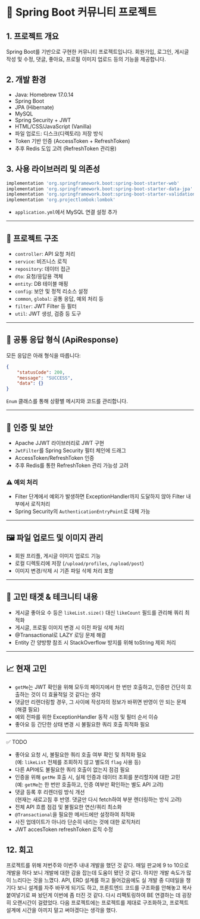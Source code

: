 # 📝 Spring Boot 커뮤니티 프로젝트

## 1. 프로젝트 개요

Spring Boot를 기반으로 구현한 커뮤니티 프로젝트입니다. 회원가입, 로그인, 게시글 작성 및 수정, 댓글, 좋아요, 프로필 이미지 업로드 등의 기능을 제공합니다.

## 2. 개발 환경

-   Java: Homebrew 17.0.14
-   Spring Boot
-   JPA (Hibernate)
-   MySQL
-   Spring Security + JWT
-   HTML/CSS/JavaScript (Vanilla)
-   파일 업로드: 디스크(디렉토리) 저장 방식
-   Token 기반 인증 (AccessToken + RefreshToken)
-   추후 Redis 도입 고려 (RefreshToken 관리용)

## 3. 사용 라이브러리 및 의존성

```gradle
implementation 'org.springframework.boot:spring-boot-starter-web'
implementation 'org.springframework.boot:spring-boot-starter-data-jpa'
implementation 'org.springframework.boot:spring-boot-starter-validation'
implementation 'org.projectlombok:lombok'
```

-   `application.yml`에서 MySQL 연결 설정 추가

---

## 📁 프로젝트 구조

-   `controller`: API 요청 처리
-   `service`: 비즈니스 로직
-   `repository`: 데이터 접근
-   `dto`: 요청/응답용 객체
-   `entity`: DB 테이블 매핑
-   `config`: 보안 및 정적 리소스 설정
-   `common`, `global`: 공통 응답, 예외 처리 등
-   `filter`: JWT Filter 등 필터
-   `util`: JWT 생성, 검증 등 도구

---

## 📌 공통 응답 형식 (ApiResponse)

모든 응답은 아래 형식을 따릅니다:

```json
{
	"statusCode": 200,
	"message": "SUCCESS",
	"data": {}
}
```

`Enum` 클래스를 통해 상황별 메시지와 코드를 관리합니다.

---

## 🔐 인증 및 보안

-   Apache JJWT 라이브러리로 JWT 구현
-   `JwtFilter`를 Spring Security 필터 체인에 드래그
-   AccessToken/RefreshToken 인증
-   추후 Redis를 통한 RefreshToken 관리 가능성 고려

### ⚠️ 예외 처리

-   Filter 단계에서 예외가 발생하면 ExceptionHandler까지 도달하지 않아 Filter 내부에서 로직처리
-   Spring Security의 `AuthenticationEntryPoint`로 대체 가능

---

## 🖼️ 파일 업로드 및 이미지 관리

-   회원 프리플, 게시글 이미지 업로드 기능
-   로컬 디렉토리에 저장 (`/upload/profiles`, `/upload/post`)
-   이미지 변경/삭제 시 기존 파일 삭제 처리 포함

---

## 🚀 고민 태겟 & 테크니티 내용

-   게시글 좋아요 수 등은 `likeList.size()` 대신 `likeCount` 필드를 관리해 쿼리 최적화
-   게시글, 프로필 이미지 변경 시 이전 파일 삭제 처리
-   @Transactional로 LAZY 로딩 문제 해결
-   Entity 간 양방향 참조 시 StackOverflow 방지를 위해 toString 제외 처리

---

## 📈 현재 고민

-   `getMe`는 JWT 확인을 위해 모두의 페이지에서 한 번만 호출하고, 인증만 간단히 호출하는 것이 더 효율적일 것 같다는 생각
-   댓글만 리렌더링할 경우, 그 사이에 작성자의 정보가 바뀌면 반영이 안 되는 문제 (해결 필요)
-   예외 전파를 위한 ExceptionHandler 동작 시점 및 필터 순서 이슈
-   좋아요 등 간단한 상태 변경 시 불필요한 쿼리 호출 최적화 필요

---

✅ TODO

-   좋아요 요청 시, 불필요한 쿼리 호출 여부 확인 및 최적화 필요  
    (예: `likeList` 전체를 조회하지 않고 별도의 `flag` 사용 등)
-   다른 API에도 불필요한 쿼리 호출이 없는지 점검 필요
-   인증을 위해 `getMe` 호출 시, 실제 인증과 데이터 조회를 분리할지에 대한 고민  
    (예: `getMe`는 한 번만 호출하고, 인증 여부만 확인하는 별도 API 고려)
-   댓글 등록 후 리렌더링 방식 개선  
    (현재는 새로고침 후 반영. 댓글만 다시 fetch하여 부분 렌더링하는 방식 고려)
-   전체 API 흐름 점검 및 불필요한 연산/쿼리 최소화
-   `@Transactional`을 필요한 메서드에만 설정하여 최적화
-   사진 업데이트가 아니라 단순히 내리는 것에 대한 로직처리
-   JWT accesToken refreshToken 로직 수정

## 12. 회고

프로젝트를 위해 저번주와 이번주 내내 개발을 했던 것 같다. 매일 판교에 9 to 10으로 개발을 하다 보니 개발에 대한 감을 잡는데 도움이 됐던 것 같다. 하지만 개발 속도가 많이 느리다는 것을 느꼈다. API, ERD 설계를 하고 들어갔음에도 실 개발 중 디테일을 챙기다 보니 설계를 자주 바꾸게 되기도 하고, 프론트엔드 코드를 구조화를 안해놓고 복사붙여넣기로 짜 놨던게 이번에 좀 터진 것 같다. 다시 리팩토링하여 BE 연결하는 데 굉장히 오랜시간이 걸렸었다. 다음 프로젝트에는 프로젝트를 제대로 구조화하고, 프로젝트 설계에 시간을 아끼지 말고 써야겠다는 생각을 했다.
